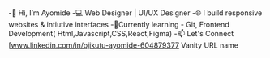   -👋 Hi, I’m Ayomide 
  -💻 Web Designer | UI/UX Designer
  -🌐 I build responsive websites & intiutive interfaces
  -🔭Currently learning - Git, Frontend Development( Html,Javascript,CSS,React,Figma)
  -📫 Let's Connect [www.linkedin.com/in/ojikutu-ayomide-604879377
Vanity URL name

<!---
Ayomide-byte108/Ayomide-byte108 is a ✨ special ✨ repository because its `README.md` (this file) appears on your GitHub profile.
You can click the Preview link to take a look at your changes.
--->
